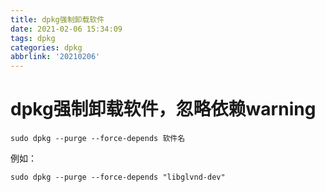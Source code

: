 ```yaml
---
title: dpkg强制卸载软件
date: 2021-02-06 15:34:09
tags: dpkg
categories: dpkg
abbrlink: '20210206'
---
```


# dpkg强制卸载软件，忽略依赖warning

```
sudo dpkg --purge --force-depends 软件名
```
例如：
```
sudo dpkg --purge --force-depends "libglvnd-dev"
```
